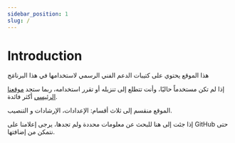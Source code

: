 ```yaml
---
sidebar_position: 1
slug: /
---
```


# Introduction

هذا الموقع يحتوي على كتيبات الدعم الفني الرسمي لاستخدامها في هذا البرنامَج

إذا لم تكن مستخدماً حاليًا، وأنت تتطلع إلى تنزيله أو تقرر استخدامه، ربما ستجد [موقعنا الرئيسي](https://www.universalmediaserver.com) أكثر فائدة.

الموقع منقسم إلى ثلاث أقسام: الإعدادات، الإرشادات و التنصيب.

إذا جئت إلى هنا للبحث عن معلومات محددة ولم تجدها، يرجى إعلامنا على GitHub حتى نتمكن من إضافتها.
